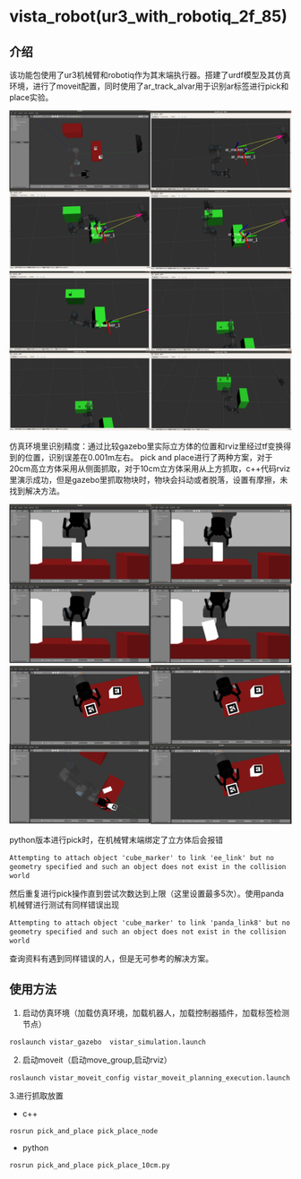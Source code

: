 # vista_robot(ur3_with_robotiq_2f_85)

## 介绍

该功能包使用了ur3机械臂和robotiq作为其末端执行器。搭建了urdf模型及其仿真环境，进行了moveit配置，同时使用了ar_track_alvar用于识别ar标签进行pick和place实验。

![抓取第一个物块](./media/pickdemo1.png "抓取第一个物块")
![抓取第二个物块](./media/pickdemo2.png "抓取第二个物块")


仿真环境里识别精度：通过比较gazebo里实际立方体的位置和rviz里经过tf变换得到的位置，识别误差在0.001m左右。
pick and place进行了两种方案，对于20cm高立方体采用从侧面抓取，对于10cm立方体采用从上方抓取，c++代码rviz里演示成功，但是gazebo里抓取物块时，物块会抖动或者脱落，设置有摩擦，未找到解决方法。

![抓取第一个物块](./media/gazebodemo1.png "抓取第一个物块")
![抓取第二个物块](./media/gazebodemo2.png "抓取第二个物块")

python版本进行pick时，在机械臂末端绑定了立方体后会报错
```
Attempting to attach object 'cube_marker' to link 'ee_link' but no geometry specified and such an object does not exist in the collision world
```
然后重复进行pick操作直到尝试次数达到上限（这里设置最多5次）。使用panda机械臂进行测试有同样错误出现
```
Attempting to attach object 'cube_marker' to link 'panda_link8' but no geometry specified and such an object does not exist in the collision world
```
查询资料有遇到同样错误的人，但是无可参考的解决方案。

## 使用方法

1. 启动仿真环境（加载仿真环境，加载机器人，加载控制器插件，加载标签检测节点）

```
roslaunch vistar_gazebo  vistar_simulation.launch
```

2. 启动moveit（启动move_group,启动rviz）

```
roslaunch vistar_moveit_config vistar_moveit_planning_execution.launch
```

​3.进行抓取放置

-  c++
```
rosrun pick_and_place pick_place_node
```
- python

```
rosrun pick_and_place pick_place_10cm.py
```



